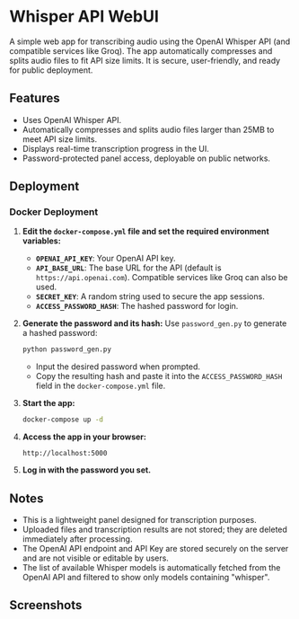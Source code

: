 # Whisper API WebUI

A simple web app for transcribing audio using the OpenAI Whisper API (and compatible services like Groq). The app automatically compresses and splits audio files to fit API size limits. It is secure, user-friendly, and ready for public deployment.

## Features

- Uses OpenAI Whisper API.
- Automatically compresses and splits audio files larger than 25MB to meet API size limits.
- Displays real-time transcription progress in the UI.
- Password-protected panel access, deployable on public networks.

## Deployment

### Docker Deployment

1. **Edit the `docker-compose.yml` file and set the required environment variables:**

   - **`OPENAI_API_KEY`**: Your OpenAI API key.
   - **`API_BASE_URL`**: The base URL for the API (default is `https://api.openai.com`). Compatible services like Groq can also be used.
   - **`SECRET_KEY`**: A random string used to secure the app sessions.
   - **`ACCESS_PASSWORD_HASH`**: The hashed password for login.
2. **Generate the password and its hash:**
   Use `password_gen.py` to generate a hashed password:

   ```bash
   python password_gen.py
   ```

   - Input the desired password when prompted.
   - Copy the resulting hash and paste it into the `ACCESS_PASSWORD_HASH` field in the `docker-compose.yml` file.
3. **Start the app:**

   ```bash
   docker-compose up -d
   ```
4. **Access the app in your browser:**

   ```
   http://localhost:5000
   ```
5. **Log in with the password you set.**

## Notes

- This is a lightweight panel designed for transcription purposes.
- Uploaded files and transcription results are not stored; they are deleted immediately after processing.
- The OpenAI API endpoint and API Key are stored securely on the server and are not visible or editable by users.
- The list of available Whisper models is automatically fetched from the OpenAI API and filtered to show only models containing "whisper".

## Screenshots
